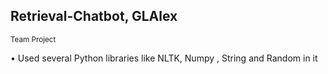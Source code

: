 <h2>Retrieval-Chatbot, GLAlex</h2>
<sub>Team Project</sub>
<br>
<p>
• Used several Python libraries like NLTK, Numpy , String and Random in it
  </p>
